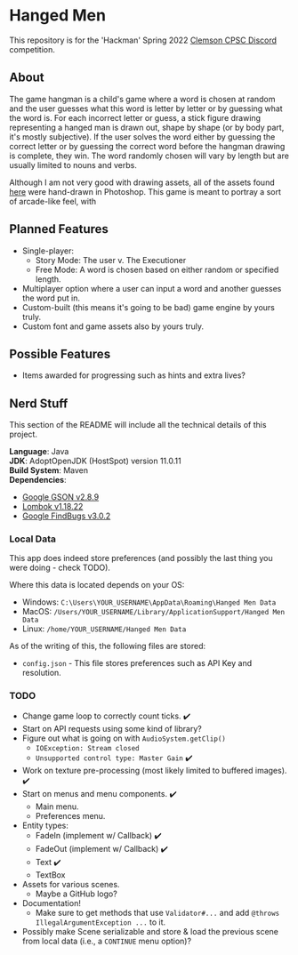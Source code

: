 # Hanged Men

This repository is for the 'Hackman' Spring 2022 [Clemson CPSC Discord](https://www.discord.gg/clemsoncpsc) competition.

## About

The game hangman is a child's game where a word is chosen at random and the user guesses what this word is letter by letter or by guessing what the word is. 
For each incorrect letter or guess, a stick figure drawing representing a hanged man is drawn out, shape by shape (or by body part, it's mostly subjective).
If the user solves the word either by guessing the correct letter or by guessing the correct word before the hangman drawing is complete, they win. 
The word randomly chosen will vary by length but are usually limited to nouns and verbs.

Although I am not very good with drawing assets, all of the assets found [here](https://github.com/glitchedcoder/hangman/tree/main/src/main/resources/texture) were hand-drawn in Photoshop.
This game is meant to portray a sort of arcade-like feel, with 

## Planned Features

- Single-player:
  - Story Mode: The user v. The Executioner
  - Free Mode: A word is chosen based on either random or specified length.
- Multiplayer option where a user can input a word and another guesses the word put in.
- Custom-built (this means it's going to be bad) game engine by yours truly.
- Custom font and game assets also by yours truly.

## Possible Features

- Items awarded for progressing such as hints and extra lives?

## Nerd Stuff

This section of the README will include all the technical details of this project.

**Language**: Java
<br />
**JDK**: AdoptOpenJDK (HostSpot) version 11.0.11
<br />
**Build System**: Maven
<br />
**Dependencies**:

- [Google GSON v2.8.9](https://github.com/google/gson)
- [Lombok v1.18.22](https://github.com/projectlombok/lombok)
- [Google FindBugs v3.0.2](https://github.com/findbugsproject/findbugs)

### Local Data

This app does indeed store preferences (and possibly the last thing you were doing - check TODO).

Where this data is located depends on your OS:
- Windows: `C:\Users\YOUR_USERNAME\AppData\Roaming\Hanged Men Data`
- MacOS: `/Users/YOUR_USERNAME/Library/ApplicationSupport/Hanged Men Data`
- Linux: `/home/YOUR_USERNAME/Hanged Men Data`

As of the writing of this, the following files are stored:
- `config.json` - This file stores preferences such as API Key and resolution.

### TODO

- Change game loop to correctly count ticks. ✔️
- Start on API requests using some kind of library?
- Figure out what is going on with `AudioSystem.getClip()`
  - `IOException: Stream closed`
  - `Unsupported control type: Master Gain` ✔️
- Work on texture pre-processing (most likely limited to buffered images). ✔️
- Start on menus and menu components. ✔️
  - Main menu.
  - Preferences menu.
- Entity types:
  - FadeIn (implement w/ Callback) ✔️
  - FadeOut (implement w/ Callback) ✔️
  - Text ✔️
  - TextBox
- Assets for various scenes.
  - Maybe a GitHub logo?
- Documentation!
  - Make sure to get methods that use `Validator#...` and add `@throws IllegalArgumentException ...` to it.
- Possibly make Scene serializable and store & load the previous scene from local data (i.e., a `CONTINUE` menu option)?